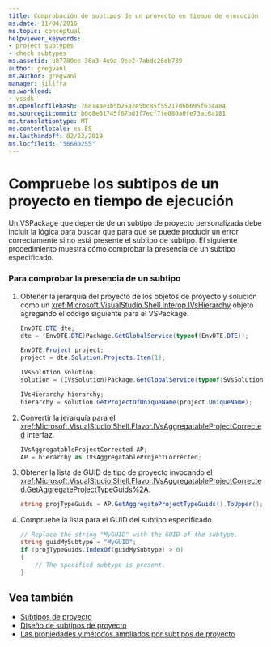 ```yaml
---
title: Comprobación de subtipos de un proyecto en tiempo de ejecución | Microsoft Docs
ms.date: 11/04/2016
ms.topic: conceptual
helpviewer_keywords:
- project subtypes
- check subtypes
ms.assetid: b87780ec-36a3-4e9a-9ee2-7abdc26db739
author: gregvanl
ms.author: gregvanl
manager: jillfra
ms.workload:
- vssdk
ms.openlocfilehash: 78814ae3b5b25a2e5bc85f55217d6b695f634a84
ms.sourcegitcommit: b0d8e61745f67bd1f7ecf7fe080a0fe73ac6a181
ms.translationtype: MT
ms.contentlocale: es-ES
ms.lasthandoff: 02/22/2019
ms.locfileid: "56680255"
---
```

# <a name="verify-subtypes-of-a-project-at-run-time"></a>Compruebe los subtipos de un proyecto en tiempo de ejecución
Un VSPackage que depende de un subtipo de proyecto personalizada debe incluir la lógica para buscar que para que se puede producir un error correctamente si no está presente el subtipo de subtipo. El siguiente procedimiento muestra cómo comprobar la presencia de un subtipo especificado.

### <a name="to-verify-the-presence-of-a-subtype"></a>Para comprobar la presencia de un subtipo

1.  Obtener la jerarquía del proyecto de los objetos de proyecto y solución como un <xref:Microsoft.VisualStudio.Shell.Interop.IVsHierarchy> objeto agregando el código siguiente para el VSPackage.

    ```csharp
    EnvDTE.DTE dte;
    dte = (EnvDTE.DTE)Package.GetGlobalService(typeof(EnvDTE.DTE));

    EnvDTE.Project project;
    project = dte.Solution.Projects.Item(1);

    IVsSolution solution;
    solution = (IVsSolution)Package.GetGlobalService(typeof(SVsSolution));

    IVsHierarchy hierarchy;
    hierarchy = solution.GetProjectOfUniqueName(project.UniqueName);

    ```

2.  Convertir la jerarquía para el <xref:Microsoft.VisualStudio.Shell.Flavor.IVsAggregatableProjectCorrected> interfaz.

    ```csharp
    IVsAggregatableProjectCorrected AP;
    AP = hierarchy as IVsAggregatableProjectCorrected;

    ```

3.  Obtener la lista de GUID de tipo de proyecto invocando el <xref:Microsoft.VisualStudio.Shell.Flavor.IVsAggregatableProjectCorrected.GetAggregateProjectTypeGuids%2A>.

    ```csharp
    string projTypeGuids = AP.GetAggregateProjectTypeGuids().ToUpper();

    ```

4.  Compruebe la lista para el GUID del subtipo especificado.

    ```csharp
    // Replace the string "MyGUID" with the GUID of the subtype.
    string guidMySubtype = "MyGUID";
    if (projTypeGuids.IndexOf(guidMySubtype) > 0)
    {
        // The specified subtype is present.
    }
    ```

## <a name="see-also"></a>Vea también
- [Subtipos de proyecto](../extensibility/internals/project-subtypes.md)
- [Diseño de subtipos de proyecto](../extensibility/internals/project-subtypes-design.md)
- [Las propiedades y métodos ampliados por subtipos de proyecto](../extensibility/internals/properties-and-methods-extended-by-project-subtypes.md)